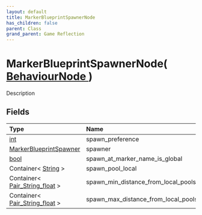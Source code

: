 ```yaml
---
layout: default
title: MarkerBlueprintSpawnerNode
has_children: false
parent: Class
grand_parent: Game Reflection
---
```

# MarkerBlueprintSpawnerNode( [ BehaviourNode ](/riftbreaker-wiki/docs/game-reflection/classes/behaviour_node/) )
Description 

## Fields

| Type | Name |
|:----------|:--------------|
| [int](/riftbreaker-wiki/docs/game-reflection/enums/int/) | spawn_preference |
| [MarkerBlueprintSpawner](/riftbreaker-wiki/docs/game-reflection/classes/marker_blueprint_spawner/) | spawner |
| [bool](/riftbreaker-wiki/docs/game-reflection/components/bool/) | spawn_at_marker_name_is_global |
| Container< [String](/riftbreaker-wiki/docs/game-reflection/components/string/) > | spawn_pool_local |
| Container< [Pair_String_float](/riftbreaker-wiki/docs/game-reflection/classes/pair__string_float/) > | spawn_min_distance_from_local_pools |
| Container< [Pair_String_float](/riftbreaker-wiki/docs/game-reflection/classes/pair__string_float/) > | spawn_max_distance_from_local_pools |

